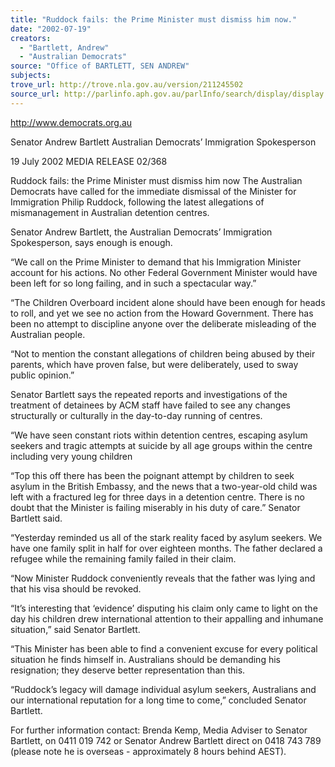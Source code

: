 ```yaml
---
title: "Ruddock fails: the Prime Minister must dismiss him now."
date: "2002-07-19"
creators:
  - "Bartlett, Andrew"
  - "Australian Democrats"
source: "Office of BARTLETT, SEN ANDREW"
subjects:
trove_url: http://trove.nla.gov.au/version/211245502
source_url: http://parlinfo.aph.gov.au/parlInfo/search/display/display.w3p;query=Id%3A%22media/pressrel/MB076%22
---
```


 http://www.democrats.org.au

 Senator Andrew Bartlett Australian Democrats’ Immigration Spokesperson

 19 July 2002  MEDIA RELEASE                          02/368

 Ruddock fails: the Prime Minister must dismiss him now The Australian Democrats have called for the immediate dismissal of the Minister for Immigration Philip Ruddock, following the latest allegations of mismanagement in Australian detention centres.  

 Senator Andrew Bartlett, the Australian Democrats’ Immigration Spokesperson, says enough is enough.  

 “We call on the Prime Minister to demand that his Immigration Minister account for his actions. No other Federal Government Minister would have been left for so long failing, and in such a spectacular way.”  

 “The Children Overboard incident alone should have been enough for heads to roll, and yet we see no action from the Howard Government. There has been no attempt to discipline anyone over the deliberate misleading of the Australian people.  

 “Not to mention the constant allegations of children being abused by their parents, which have proven false, but were deliberately, used to sway public opinion.”  

 Senator Bartlett says the repeated reports and investigations of the treatment of detainees by ACM staff have failed to see any changes structurally or culturally in the day-to-day running of centres.  

 “We have seen constant riots within detention centres, escaping asylum seekers and tragic attempts at suicide by all age groups within the centre including very young children  

 “Top this off there has been the poignant attempt by children to seek asylum in the British Embassy, and the news that a two-year-old child was left with a fractured leg for three days in a detention centre. There is no doubt that the Minister is failing miserably in his duty of care.” Senator Bartlett said.  

 “Yesterday reminded us all of the stark reality faced by asylum seekers. We have one family split in half for over eighteen months. The father declared a refugee while the remaining family failed in their claim.  

 “Now Minister Ruddock conveniently reveals that the father was lying and that his visa should be revoked.  

 “It’s interesting that ‘evidence’ disputing his claim only came to light on the day his children drew international attention to their appalling and inhumane situation,” said Senator Bartlett.  

 “This Minister has been able to find a convenient excuse for every political situation he finds himself in. Australians should be demanding his resignation; they deserve better representation than this.

 “Ruddock’s legacy will damage individual asylum seekers, Australians and our international reputation for a long time to come,” concluded Senator Bartlett.  

 For further information contact: Brenda Kemp, Media Adviser to Senator Bartlett, on 0411 019 742 or Senator Andrew Bartlett direct on 0418 743 789 (please note he is overseas - approximately 8 hours behind AEST).

